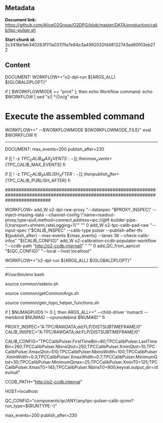 ## Metadata

**Document link:** https://github.com/AliceO2Group/O2DPG/blob/master/DATA/production/calib/tpc-pulser.sh

**Start chunk id:** 2c3418e1eb340263f111a03111fa7e84e3a4992032fd48132743ad60f03eb272

## Content

DOCUMENT:
    WORKFLOW+="o2-dpl-run ${ARGS_ALL} ${GLOBALDPLOPT}"

if [ $WORKFLOWMODE == "print" ]; then
  echo Workflow command:
  echo $WORKFLOW | sed "s/| */|\n/g"
else
  # Execute the assembled command
  WORKFLOW+=" --$WORKFLOWMODE ${WORKFLOWMODE_FILE}"
  eval $WORKFLOW
fi

---

DOCUMENT:
    max_events=200
publish_after=230

if [[ ! -z ${TPC_CALIB_MAX_EVENTS:-} ]]; then
    max_events=${TPC_CALIB_MAX_EVENTS}
fi

if [[ ! -z ${TPC_CALIB_PUBLISH_AFTER:-} ]]; then
    publish_after=${TPC_CALIB_PUBLISH_AFTER}
fi


#################################################################################################################################

WORKFLOW=
add_W o2-dpl-raw-proxy "--dataspec \"$PROXY_INSPEC\" --inject-missing-data --channel-config \"name=readout-proxy,type=pull,method=connect,address=ipc://@tf-builder-pipe-0,transport=shmem,rateLogging=1\"" "" 0
add_W o2-tpc-calib-pad-raw "--input-spec \"$CALIB_INSPEC\" --calib-type pulser --publish-after-tfs ${publish_after} --max-events ${max_events} --lanes 36 --check-calib-infos" "${CALIB_CONFIG}" 
add_W o2-calibration-ccdb-populator-workflow "--ccdb-path \"http://o2-ccdb.internal\" " "" 0
add_QC_from_apricot "${QC_CONFIG}" "--local --host localhost"

WORKFLOW+="o2-dpl-run ${ARGS_ALL} ${GLOBALDPLOPT}"

---

#!/usr/bin/env bash

source common/setenv.sh

source common/getCommonArgs.sh

source common/gen_topo_helper_functions.sh 

if [ $NUMAGPUIDS != 0 ]; then
  ARGS_ALL+=" --child-driver 'numactl --membind $NUMAID --cpunodebind $NUMAID'"
fi

PROXY_INSPEC="A:TPC/RAWDATA;dd:FLP/DISTSUBTIMEFRAME/0"
CALIB_INSPEC="A:TPC/RAWDATA;dd:FLP/DISTSUBTIMEFRAME/0"

CALIB_CONFIG="TPCCalibPulser.FirstTimeBin=80;TPCCalibPulser.LastTimeBin=260;TPCCalibPulser.NbinsQtot=250;TPCCalibPulser.XminQtot=10;TPCCalibPulser.XmaxQtot=510;TPCCalibPulser.NbinsWidth=100;TPCCalibPulser.XminWidth=0.3;TPCCalibPulser.XmaxWidth=0.7;TPCCalibPulser.MinimumQtot=30;TPCCalibPulser.MinimumQmax=25;TPCCalibPulser.XminT0=125;TPCCalibPulser.XmaxT0=145;TPCCalibPulser.NbinsT0=800;keyval.output_dir=/dev/null"

CCDB_PATH="http://o2-ccdb.internal"

HOST=localhost

QC_CONFIG="components/qc/ANY/any/tpc-pulser-calib-qcmn?run_type=${RUNTYPE:-}"

max_events=200
publish_after=230